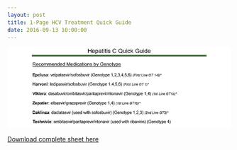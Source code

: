 ```yaml
---
layout: post
title: 1-Page HCV Treatment Quick Guide
date: 2016-09-13 10:00:00
---
```


[![](/assets/images/1-page-hcv-treatment-quick-guide.png)](http://hcvtreatmentaccess.org/drug-appeals/)

[Download complete sheet here](https://jumpshare.com/v/ex9YHZE0ROoPP9JFcMaD)